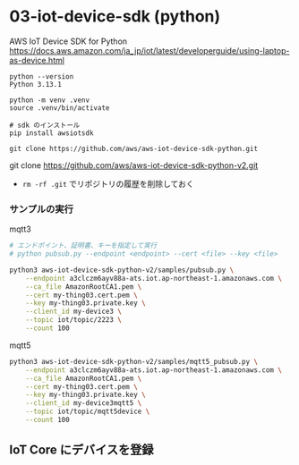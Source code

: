 # 03-iot-device-sdk (python)

AWS IoT Device SDK for Python
https://docs.aws.amazon.com/ja_jp/iot/latest/developerguide/using-laptop-as-device.html

```
python --version
Python 3.13.1

python -m venv .venv
source .venv/bin/activate

# sdk のインストール
pip install awsiotsdk
```

```
git clone https://github.com/aws/aws-iot-device-sdk-python.git
```

git clone https://github.com/aws/aws-iot-device-sdk-python-v2.git

- `rm -rf .git` でリポジトリの履歴を削除しておく

### サンプルの実行

mqtt3

```sh
# エンドポイント、証明書、キーを指定して実行
# python pubsub.py --endpoint <endpoint> --cert <file> --key <file>

python3 aws-iot-device-sdk-python-v2/samples/pubsub.py \
    --endpoint a3clczm6ayv88a-ats.iot.ap-northeast-1.amazonaws.com \
    --ca_file AmazonRootCA1.pem \
    --cert my-thing03.cert.pem \
    --key my-thing03.private.key \
    --client_id my-device3 \
    --topic iot/topic/2223 \
    --count 100
```

mqtt5

```bash
python3 aws-iot-device-sdk-python-v2/samples/mqtt5_pubsub.py \
    --endpoint a3clczm6ayv88a-ats.iot.ap-northeast-1.amazonaws.com \
    --ca_file AmazonRootCA1.pem \
    --cert my-thing03.cert.pem \
    --key my-thing03.private.key \
    --client_id my-device3mqtt5 \
    --topic iot/topic/mqtt5device \
    --count 100

```

## IoT Core にデバイスを登録
